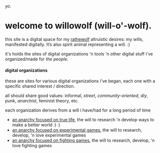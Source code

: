 *yo*.

# welcome to willowolf (will-o'-wolf).

this site is a digital space for my [rathewolf](https://rathewolf.com) altruistic desires: my wills, manifested digitally. It’s also spirit animal representing a will. :)

it's holds the sites of digital organizations 'n tools 'n other digital stuff i've organized/made for *the people*.

#### digital organizations
these are sites for various digital organizations i've began, each one with a specific shared interest / direction.

all should share good values: informal, *street*, *community-oriented*, *diy*, punk, *anarchist*, feminist theory, etc.

each organization derives from a will i have/had for a long period of time
- [an anarchy focused on true life](https://willowolf.com/nga), the will to research 'n develop ways to make a better world :) :)
- [an anarchy focused on experimental games](https://willowolf.com/ega), the will to research, develop, 'n love experimental games
- [an anarchy focused on fighting games](https://willowolf.com/fga), the will to research, develop, 'n love fighting games